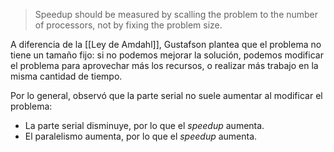 > Speedup should be measured by scalling the problem to the number of processors, not by fixing the problem size.

A diferencia de la [[Ley de Amdahl]], Gustafson plantea que el problema no tiene un tamaño fijo: si no podemos mejorar la solución, podemos modificar el problema para aprovechar más los recursos, o realizar más trabajo en la misma cantidad de tiempo.

Por lo general, observó que la parte serial no suele aumentar al modificar el problema:

- La parte serial disminuye, por lo que el *speedup* aumenta.
- El paralelismo aumenta, por lo que el *speedup* aumenta.

